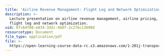 ```yaml
---
title: 'Airline Revenue Management: Flight Leg and Network Optimization'
description: >-
  Lecture presentation on airline revenue management, airline pricing, and
  flight leg and network optimization.
uid: 0fc64f08-e834-3d2c-4b0f-2c27bc13690d
resourcetype: Document
file_type: application/pdf
file: >-
  https://open-learning-course-data-rc.s3.amazonaws.com/1-201j-transportation-systems-analysis-demand-and-economics-fall-2008/0fc64f08e8343d2c4b0f2c27bc13690d_MIT1_201JF08_lec17.pdf
---
```

